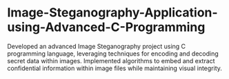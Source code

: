 # Image-Steganography-Application-using-Advanced-C-Programming
Developed an advanced Image Steganography project using C programming language, leveraging  techniques for encoding and decoding secret data within images. Implemented algorithms to embed and  extract confidential information within image files while maintaining visual integrity.
